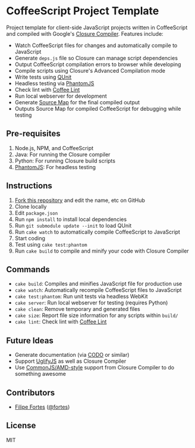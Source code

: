 # CoffeeScript Project Template

Project template for client-side JavaScript projects written in CoffeeScript and compiled with Google's [Closure Compiler](http://code.google.com/closure/compiler/). Features include:

* Watch CoffeeScript files for changes and automatically compile to JavaScript
* Generate `deps.js` file so Closure can manage script dependencies
* Output CoffeeScript compilation errors to browser while developing
* Compile scripts using Closure's Advanced Compilation mode
* Write tests using [QUnit](http://docs.jquery.com/QUnit)
* Headless testing via [PhantomJS](http://phantomjs.org/)
* Check lint with [Coffee Lint](http://www.coffeelint.org/)
* Run local webserver for development
* Generate [Source Map](http://www.html5rocks.com/en/tutorials/developertools/sourcemaps/) for the final compiled output
* Outputs Source Map for compiled CoffeeScript for debugging while testing

## Pre-requisites

1. Node.js, NPM, and CoffeeScript
2. Java: For running the Closure compiler
3. Python: For running Closure build scripts
4. [PhantomJS](http://phantomjs.org/): For headless testing

## Instructions

1. [Fork this repository](http://help.github.com/fork-a-repo/) and edit the name, etc on GitHub
2. Clone locally
3. Edit `package.json`
4. Run `npm install` to install local dependencies
5. Run `git submodule update --init` to load QUnit
6. Run `cake watch` to automatically compile CoffeeScript to JavaScript
7. Start coding
8. Test using `cake test:phantom`
9. Run `cake build` to compile and minify your code with Closure Compiler

## Commands

* `cake build`: Compiles and minifies JavaScript file for production use
* `cake watch`: Automatically recompile CoffeeScript files to JavaScript
* `cake test:phantom`: Run unit tests via headless WebKit
* `cake server`: Run local webserver for testing (requires Python)
* `cake clean`: Remove temporary and generated files
* `cake size`: Report file size information for any scripts within `build/`
* `cake lint`: Check lint with [Coffee Lint](http://www.coffeelint.org/)

## Future Ideas

* Generate documentation (via [CODO](http://netzpirat.github.com/codo/) or similar)
* Support [UglifyJS](https://github.com/mishoo/UglifyJS) as well as Closure Compiler
* Use [CommonJS/AMD-style](http://www.nonblocking.io/2011/12/experimental-support-for-common-js-and.html) support from Closure Compiler to do something awesome

## Contributors

* [Filipe Fortes](http://www.fortes.com) ([@fortes](http://twitter.com/fortes))

## License

MIT
